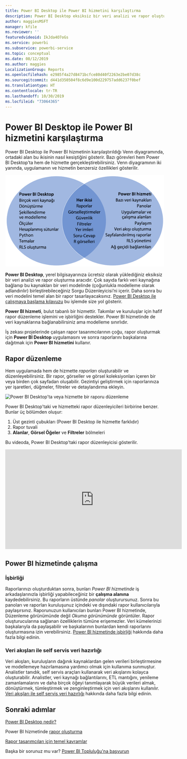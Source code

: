 ```yaml
---
title: Power BI Desktop ile Power BI hizmetini karşılaştırma
description: Power BI Desktop eksiksiz bir veri analizi ve rapor oluşturma aracıdır. Power BI hizmeti, ekiplerin ve kuruluşların basit rapor düzenlemesine ve işbirliği yapmasına yönelik bulut tabanlı çevrimiçi bir hizmettir.
author: maggiesMSFT
manager: kfile
ms.reviewer: ''
featuredvideoid: IkJda4O7oGs
ms.service: powerbi
ms.subservice: powerbi-service
ms.topic: conceptual
ms.date: 08/12/2019
ms.author: maggies
LocalizationGroup: Reports
ms.openlocfilehash: e2985f4a27d8471bcfce80d40f2263e2be07d38c
ms.sourcegitcommit: d441d350504f8c6d9e100d229757add6237f0bef
ms.translationtype: HT
ms.contentlocale: tr-TR
ms.lasthandoff: 10/30/2019
ms.locfileid: "73064365"
---
```

# <a name="comparing-power-bi-desktop-and-the-power-bi-service"></a>Power BI Desktop ile Power BI hizmetini karşılaştırma

Power BI Desktop ile Power BI hizmetinin karşılaştırıldığı Venn diyagramında, ortadaki alan bu ikisinin nasıl kesiştiğini gösterir. Bazı görevleri hem Power BI Desktop'ta hem de hizmette gerçekleştirebilirsiniz. Venn diyagramının iki yanında, uygulamanın ve hizmetin benzersiz özellikleri gösterilir.  

![Power BI Desktop ile hizmetin Venn diyagramı](media/service-service-vs-desktop/power-bi-venn-desktop-service.png)

**Power BI Desktop**, yerel bilgisayarınıza ücretsiz olarak yüklediğiniz eksiksiz bir veri analizi ve rapor oluşturma aracıdır. Çok sayıda farklı veri kaynağına bağlanıp bu kaynakları bir veri modelinde (çoğunlukla modelleme olarak adlandırılır) birleştirebileceğiniz Sorgu Düzenleyicisi’ni içerir. Daha sonra bu veri modelini temel alan bir rapor tasarlayacaksınız. [Power BI Desktop ile çalışmaya başlama kılavuzu](../desktop-getting-started.md) bu işlemde size yol gösterir.

**Power BI hizmeti**, bulut tabanlı bir hizmettir. Takımlar ve kuruluşlar için hafif rapor düzenleme işlemini ve işbirliğini destekler. Power BI hizmetinde de veri kaynaklarına bağlanabilirsiniz ama modelleme sınırlıdır. 

İş zekası projelerinde çalışan rapor tasarımcılarının çoğu, rapor oluşturmak için **Power BI Desktop** uygulamasını ve sonra raporlarını başkalarına dağıtmak için **Power BI hizmetini** kullanır.

## <a name="report-editing"></a>Rapor düzenleme

Hem uygulamada hem de hizmette *raporları* oluşturabilir ve düzenleyebilirsiniz. Bir rapor, görseller ve görsel koleksiyonları içeren bir veya birden çok sayfadan oluşabilir. Gezintiyi geliştirmek için raporlarınıza yer işaretleri, düğmeler, filtreler ve detaylandırma ekleyin.

![Power BI Desktop'ta veya hizmette bir raporu düzenleme](media/service-service-vs-desktop/power-bi-editing-desktop-service.png)

Power BI Desktop'taki ve hizmetteki rapor düzenleyicileri birbirine benzer. Bunlar üç bölümden oluşur:  

1. Üst gezinti çubukları (Power BI Desktop ile hizmette farklıdır)    
2. Rapor tuvali     
3. **Alanlar**, **Görsel Öğeler** ve **Filtreler** bölmeleri

Bu videoda, Power BI Desktop'taki rapor düzenleyicisi gösterilir. 

<iframe width="560" height="315" src="https://www.youtube.com/embed/IkJda4O7oGs" frameborder="0" allowfullscreen></iframe>

## <a name="working-in-the-power-bi-service"></a>Power BI hizmetinde çalışma

### <a name="collaborating"></a>İşbirliği


Raporlarınızı oluşturduktan sonra, bunları *Power BI hizmetinde* iş arkadaşlarınızla işbirliği yapabileceğiniz bir **çalışma alanına** kaydedebilirsiniz. Bu raporların üstünde *panolar* oluşturursunuz. Sonra bu panoları ve raporları kuruluşunuz içindeki ve dışındaki rapor kullanıcılarıyla paylaşırsınız. Raporunuzun kullanıcıları bunları Power BI hizmetinde, Düzenleme görünümünde değil *Okuma görünümünde* görüntüler. Rapor oluşturucularına sağlanan özelliklerin tümüne erişemezler.  Veri kümelerinizi başkalarıyla da paylaşabilir ve başkalarının bunlardan kendi raporlarını oluşturmasına izin verebilirsiniz. [Power BI hizmetinde işbirliği](../service-new-workspaces.md) hakkında daha fazla bilgi edinin.

### <a name="self-service-data-prep-with-dataflows"></a>Veri akışları ile self servis veri hazırlığı

Veri akışları, kuruluşların dağınık kaynaklardan gelen verileri birleştirmesine ve modellemeye hazırlamasına yardımcı olmak için kullanıma sunmuştur. Analistler tanıdık, self servis araçları kullanarak veri akışlarını kolayca oluşturabilir. Analistler, veri kaynağı bağlantılarını, ETL mantığını, yenileme zamanlamalarını ve daha birçok öğeyi tanımlayarak büyük verileri almak, dönüştürmek, tümleştirmek ve zenginleştirmek için veri akışlarını kullanılır. [Veri akışları ile self servis veri hazırlığı](../service-dataflows-overview.md) hakkında daha fazla bilgi edinin.

## <a name="next-steps"></a>Sonraki adımlar

[Power BI Desktop nedir?](../desktop-what-is-desktop.md)

Power BI hizmetinde [rapor oluşturma](../service-report-create-new.md)

[Rapor tasarımcıları için temel kavramlar](../service-basic-concepts.md)

Başka bir sorunuz mu var? [Power BI Topluluğu'na başvurun](https://community.powerbi.com/)

